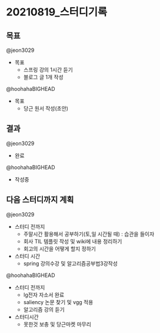 # 20210819_스터디기록

## 목표

@jeon3029

- 목표
  - 스프링 강의 1시간 듣기
  - 블로그 글 1개 작성

@hoohahaBIGHEAD

- 목표
  - 당근 원서 작성(초안)
  
## 결과

@jeon3029

- 완료

@hoohahaBIGHEAD

- 작성중

## 다음 스터디까지 계획

@jeon3029

- 스터디 전까지
  - 주말시간 활용해서 공부하기(토,일 시간될 때) : 습관을 들이자
  - 회사 TIL 템플릿 작성 및 wiki에 내용 정리하기
  - 회고의 시간을 어떻게 할지 정하기
- 스터디 시간
  - spring 강의수강 및 알고리즘공부법3강작성

@hoohahaBIGHEAD

- 스터디 전까지
  - lg전자 자소서 완료
  - saliency 논문 찾기 및 vgg 적용
  - 알고리즘 강의 듣기
- 스터디시간
  - 못한것 보충 및 당근마켓 마무리
